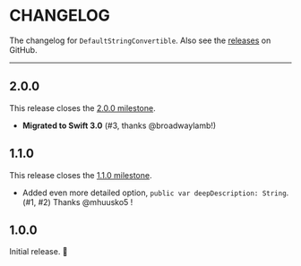 # CHANGELOG

The changelog for `DefaultStringConvertible`. Also see the [releases](https://github.com/jessesquires/DefaultStringConvertible/releases) on GitHub.

--------------------------------------

2.0.0
-----

This release closes the [2.0.0 milestone](https://github.com/jessesquires/DefaultStringConvertible/milestone/2?closed=1).

- **Migrated to Swift 3.0** (#3, thanks @broadwaylamb!)

1.1.0
-----

This release closes the [1.1.0 milestone](https://github.com/jessesquires/DefaultStringConvertible/issues?q=milestone%3A1.1.0).

- Added even more detailed option, `public var deepDescription: String`. (#1, #2) Thanks @mhuusko5 !

1.0.0
-----

Initial release. :tada:
